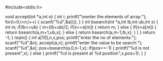 #include<stdio.h>

void accept(int *a,int n)
{
	int i;
	printf("\nenter the elements of array:");
	for(i=0;i<n;i++)
	{
		scanf("%d",&a[i]);
	}
}
 int bsearch(int *a,int lb,int ub,int x)
{
	int m;
	if(lb<=ub)
	{
		m=(lb+ub)/2;
		if(x==a[m])
		{
			return m;
		}
		else
		{
			if(x>a[m])
			{
				return bsearch(a,m+1,ub,x);
			}
			else
			{
				return bsearch(a,m-1,lb,x);
			}
		}
	}
	return -1;
 }
 main()
{
	int a[10],n,x,pos;
	printf("enter the no of elements:");
	scanf("%d",&n);
	accept(a,n);
	printf("enter the value to be search:");
	scanf("%d",&x);
	pos=bsearch(a,0,n-1,x);
	if(pos==-1)
	{
		printf("%d is not present",x);
	}
	else
	{
		printf("%d is present at %d position",x,pos+1);
	}
}


